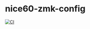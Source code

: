 # nice60-zmk-config
[![CI](https://github.com/kenjinino/nice60-zmk-config/actions/workflows/build.yml/badge.svg)](https://github.com/kenjinino/nice60-zmk-config/actions/workflows/build.yml)
